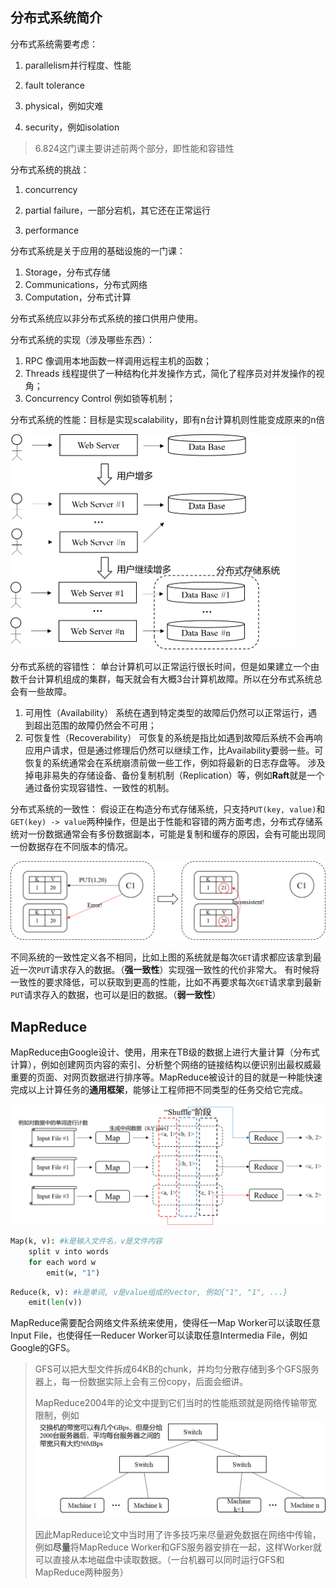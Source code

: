 ## 分布式系统简介

分布式系统需要考虑：

1. parallelism并行程度、性能
2. fault tolerance

3. physical，例如灾难

4. security，例如isolation

> 6.824这门课主要讲述前两个部分，即性能和容错性



分布式系统的挑战：

1. concurrency
2. partial failure，一部分宕机，其它还在正常运行

3. performance



分布式系统是关于应用的基础设施的一门课：

1. Storage，分布式存储
2. Communications，分布式网络
3. Computation，分布式计算

分布式系统应以非分布式系统的接口供用户使用。



分布式系统的实现（涉及哪些东西）：

1. RPC
   像调用本地函数一样调用远程主机的函数；
2. Threads
   线程提供了一种结构化并发操作方式，简化了程序员对并发操作的视角；
3. Concurrency Control
   例如锁等机制；



分布式系统的性能：目标是实现scalability，即有n台计算机则性能变成原来的n倍

<img src="./images/image001.png" alt="image-20221109204157903" style="zoom: 50%;" />



分布式系统的容错性：
单台计算机可以正常运行很长时间，但是如果建立一个由数千台计算机组成的集群，每天就会有大概3台计算机故障。所以在分布式系统总会有一些故障。

1. 可用性（Availability）
   系统在遇到特定类型的故障后仍然可以正常运行，遇到超出范围的故障仍然会不可用；
2. 可恢复性（Recoverability）
   可恢复的系统是指比如遇到故障后系统不会再响应用户请求，但是通过修理后仍然可以继续工作，比Availability要弱一些。可恢复的系统通常会在系统崩溃前做一些工作，例如将最新的日志存盘等。
   涉及掉电非易失的存储设备、备份复制机制（Replication）等，例如**Raft**就是一个通过备份实现容错性、一致性的机制。



分布式系统的一致性：
假设正在构造分布式存储系统，只支持``PUT(key, value)``和``GET(key) -> value``两种操作，但是出于性能和容错的两方面考虑，分布式存储系统对一份数据通常会有多份数据副本，可能是复制和缓存的原因，会有可能出现同一份数据存在不同版本的情况。

![image-20221109211332825](./images/image002.png)

不同系统的一致性定义各不相同，比如上图的系统就是每次``GET``请求都应该拿到最近一次``PUT``请求存入的数据。（**强一致性**）实现强一致性的代价非常大。
有时候将一致性的要求降低，可以获取到更高的性能，比如不再要求每次``GET``请求拿到最新``PUT``请求存入的数据，也可以是旧的数据。（**弱一致性**）



## MapReduce

MapReduce由Google设计、使用，用来在TB级的数据上进行大量计算（分布式计算），例如创建网页内容的索引、分析整个网络的链接结构以便识别出最权威最重要的页面、对网页数据进行排序等。MapReduce被设计的目的就是一种能快速完成以上计算任务的**通用框架**，能够让工程师把不同类型的任务交给它完成。

![image-20221109214904173](./images/image003.png)

```python
Map(k, v): #k是输入文件名，v是文件内容
    split v into words
    for each word w
        emit(w, "1")
```

```python
Reduce(k, v): #k是单词, v是value组成的vector, 例如{"1", "1", ...}
	emit(len(v))
```

MapReduce需要配合网络文件系统来使用，使得任一Map Worker可以读取任意Input File，也使得任一Reducer Worker可以读取任意Intermedia File，例如Google的GFS。

> GFS可以把大型文件拆成64KB的chunk，并均匀分散存储到多个GFS服务器上，每一份数据实际上会有三份copy，后面会细讲。
>
> MapReduce2004年的论文中提到它们当时的性能瓶颈就是网络传输带宽限制，例如
> <img src="./images/image004.png" alt="image-20221109221507836" style="zoom: 80%;" />
>
> 因此MapReduce论文中当时用了许多技巧来尽量避免数据在网络中传输，例如**尽量**将MapReduce Worker和GFS服务器安排在一起，这样Worker就可以直接从本地磁盘中读取数据。（一台机器可以同时运行GFS和MapReduce两种服务）

